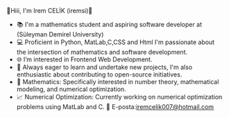 👋Hiii, I'm Irem CELİK (iremsi)👋
- 📚 I'm a mathematics student and aspiring software developer at (Süleyman Demirel University)
- 💻 Proficient in Python, MatLab,C,CSS and Html I'm passionate about the intersection of mathematics and software development.
- 🌐 I’m interested in Frontend Web Development.
- 🚀 Always eager to learn and undertake new projects, I'm also enthusiastic about contributing to open-source initiatives.
- 🧮 Mathematics: Specifically interested in number theory, mathematical modeling, and numerical optimization.
- 📈 Numerical Optimization: Currently working on numerical optimization problems using MatLab and C.
📧 E-posta:iremcelik007@hotmail.com

